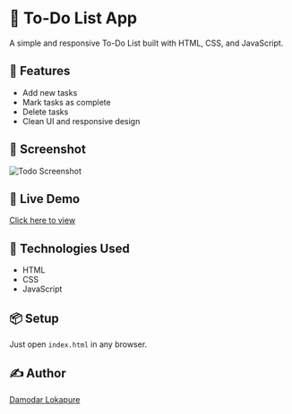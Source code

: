 # 📝 To-Do List App

A simple and responsive To-Do List built with HTML, CSS, and JavaScript.

## 🚀 Features
- Add new tasks
- Mark tasks as complete
- Delete tasks
- Clean UI and responsive design

## 📸 Screenshot
![Todo Screenshot](./images/screenshot.png)

## 🔗 Live Demo
[Click here to view](https://your-username.github.io/todo-list/)

## 📁 Technologies Used
- HTML
- CSS
- JavaScript

## 📦 Setup
Just open `index.html` in any browser.

## ✍️ Author
[Damodar Lokapure](https://github.com/damodarlokapure)
